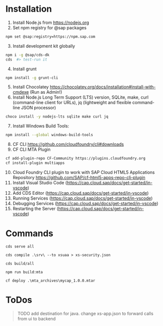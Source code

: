  # Installation
 
 1. Install Node.js from https://nodejs.org
 2. Set npm registry for @sap packages
```bash 
npm set @sap:registry=https://npm.sap.com
```
3. Install development kit globally 
```bash
npm i -g @sap/cds-dk
cds  #> test-run it 

```
 4. Install grunt
 ```bash
 npm install -g grunt-cli
 ```
 5. Install Chocolatey https://chocolatey.org/docs/installation#install-with-cmdexe (Run as Admin!)
 6. Install Node.js Long Term Support (LTS) version, SQLite, make, curl (command-line client for URLs), jq (lightweight and flexible command-line JSON processor)
 ```bash
choco install -y nodejs-lts sqlite make curl jq
```
 7. Install Windows Build Tools: 	
 ```bash	
 npm install --global windows-build-tools	
 ```
 8. CF CLI https://github.com/cloudfoundry/cli#downloads
 9. CF CLI MTA Plugin 
 ```bash
 cf add-plugin-repo CF-Community https://plugins.cloudfoundry.org
 cf install-plugin multiapps
 ```
 
 10. Cloud Foundry CLI plugin to work with SAP Cloud HTML5 Applications Repository https://github.com/SAP/cf-html5-apps-repo-cli-plugin
 11. Install Visual Studio Code (https://cap.cloud.sap/docs/get-started/in-vscode)
 12. Add CDS Editor (https://cap.cloud.sap/docs/get-started/in-vscode)
 13. Running Services (https://cap.cloud.sap/docs/get-started/in-vscode)
 14. Debugging Services (https://cap.cloud.sap/docs/get-started/in-vscode)
 15. Restarting the Server (https://cap.cloud.sap/docs/get-started/in-vscode)
 
 # Commands
 
`cds serve all`

`cds compile .\srv\ --to xsuaa > xs-security.json`

`cds build/all`

`npm run build:mta`

`cf deploy .\mta_archives\mycap_1.0.0.mtar`

# ToDos
> TODO add destination for java. change xs-app.json to forward calls from ui to backend

